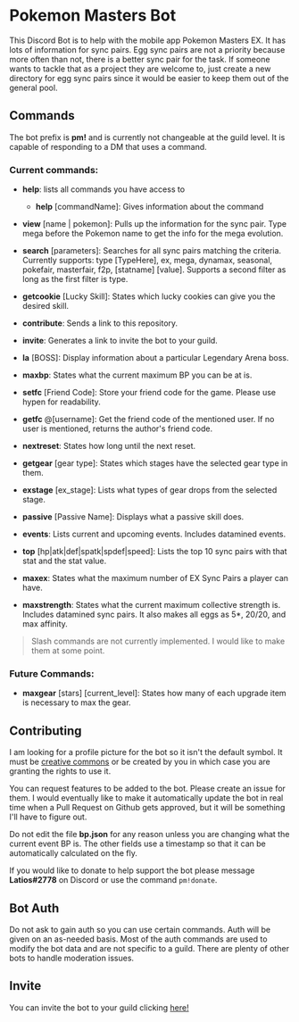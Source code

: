 # Pokemon Masters Bot
This Discord Bot is to help with the mobile app Pokemon Masters EX. It has lots of information for sync pairs. Egg sync pairs are not a priority because more often than not, there is a better sync pair for the task.  If someone wants to tackle that as a project they are welcome to, just create a new directory for egg sync pairs since it would be easier to keep them out of the general pool.

## Commands

The bot prefix is **pm!** and is currently not changeable at the guild level. It is capable of responding to a DM that uses a command.

### Current commands:
- **help**: lists all commands you have access to
   - **help** [commandName]: Gives information about the command

- **view** [name | pokemon]: Pulls up the information for the sync pair.  Type mega before the Pokemon name to get the info for the mega evolution.

- **search** [parameters]: Searches for all sync pairs matching the criteria.  Currently supports: type [TypeHere], ex, mega, dynamax, seasonal, pokefair, masterfair, f2p, [statname] [value].  Supports a second filter as long as the first filter is type.

- **getcookie** [Lucky Skill]: States which lucky cookies can give you the desired skill.

- **contribute**: Sends a link to this repository.

- **invite**: Generates a link to invite the bot to your guild.

- **la** [BOSS]: Display information about a particular Legendary Arena boss.

- **maxbp**: States what the current maximum BP you can be at is.

- **setfc** [Friend Code]: Store your friend code for the game.  Please use hypen for readability.

- **getfc** @[username]: Get the friend code of the mentioned user. If no user is mentioned, returns the author's friend code.

- **nextreset**: States how long until the next reset.

- **getgear** [gear type]: States which stages have the selected gear type in them.

- **exstage** [ex_stage]: Lists what types of gear drops from the selected stage.

- **passive** [Passive Name]: Displays what a passive skill does.

- **events**: Lists current and upcoming events.  Includes datamined events.

- **top** [hp|atk|def|spatk|spdef|speed]: Lists the top 10 sync pairs with that stat and the stat value.

- **maxex**: States what the maximum number of EX Sync Pairs a player can have.

- **maxstrength**: States what the current maximum collective strength is.  Includes datamined sync pairs.  It also makes all eggs as 5*, 20/20, and max affinity.
 
> Slash commands are not currently implemented. I would like to make them at some point.
 
### Future Commands:
 - **maxgear** [stars] [current_level]: States how many of each upgrade item is necessary to max the gear.  

## Contributing

I am looking for a profile picture for the bot so it isn't the default symbol.  It must be [creative commons](https://creativecommons.org/) or be created by you in which case you are granting the rights to use it.

You can request features to be added to the bot.  Please create an issue for them.  I would eventually like to make it automatically update the bot in real time when a Pull Request on Github gets approved, but it will be something I'll have to figure out.

Do not edit the file **bp.json** for any reason unless you are changing what the current event BP is. The other fields use a timestamp so that it can be automatically calculated on the fly.

If you would like to donate to help support the bot please message **Latios#2778** on Discord or use the command ```pm!donate```.

## Bot Auth
Do not ask to gain auth so you can use certain commands.  Auth will be given on an as-needed basis.  Most of the auth commands are used to modify the bot data and are not specific to a guild.  There are plenty of other bots to handle moderation issues.

## Invite
You can invite the bot to your guild clicking [here!](https://discord.com/api/oauth2/authorize?client_id=881659182942670878&scope=bot+applications.commands&permissions=105226701824)
